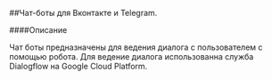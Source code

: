 ##Чат-боты для Вконтакте и Telegram.

####Описание

Чат боты предназначены для ведения диалога с пользователем с помощью робота. 
Для ведение диалога использованна служба Dialogflow на Google Cloud Platform.